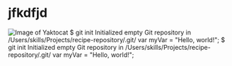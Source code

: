 # jfkdfjd
![Image of Yaktocat](https://octodex.github.com/images/yaktocat.png)
$ git init
Initialized empty Git repository in /Users/skills/Projects/recipe-repository/.git/
var myVar = "Hello, world!";
$ git init
Initialized empty Git repository in /Users/skills/Projects/recipe-repository/.git/
var myVar = "Hello, world!";
